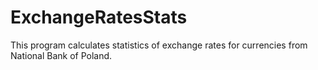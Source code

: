 # ExchangeRatesStats
This program calculates statistics of exchange rates for currencies from National Bank of Poland.

